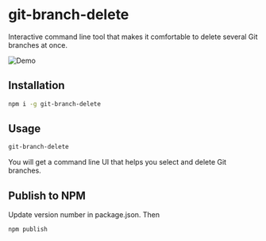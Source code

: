# git-branch-delete

Interactive command line tool that makes it comfortable to delete several Git branches at once.

![Demo](https://raw.githubusercontent.com/stefanwille/git-branch-delete/master/demo.gif "Demo")

## Installation

```bash
npm i -g git-branch-delete
```

## Usage

```bash
git-branch-delete
```

You will get a command line UI that helps you select and delete Git branches.

## Publish to NPM

Update version number in package.json. Then

```bash
npm publish
```
